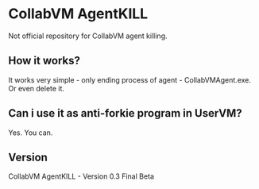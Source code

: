 # CollabVM AgentKILL
Not official repository for CollabVM agent killing.
## How it works?
It works very simple - only ending process of agent - CollabVMAgent.exe. Or even delete it.
## Can i use it as anti-forkie program in UserVM?
Yes. You can.
## Version
CollabVM AgentKILL - Version 0.3 Final Beta
